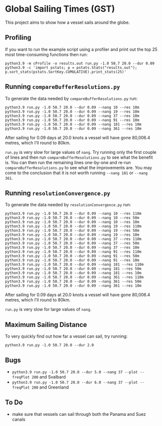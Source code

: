 # Global Sailing Times (GST)

This project aims to show how a vessel sails around the globe.

## Profiling

If you want to run the example script using a profiler and print out the top 25 most time-consuming functions then run:

```
python3.9 -m cProfile -o results.out run.py -1.0 50.7 20.0 --dur 0.09
python3.9 -c 'import pstats; p = pstats.Stats("results.out"); p.sort_stats(pstats.SortKey.CUMULATIVE).print_stats(25)'
```

## Running `compareBufferResolutions.py`

To generate the data needed by `compareBufferResolutions.py` run:

```
python3.9 run.py -1.0 50.7 20.0 --dur 0.09 --nang 10 --res 10m
python3.9 run.py -1.0 50.7 20.0 --dur 0.09 --nang 19 --res 10m
python3.9 run.py -1.0 50.7 20.0 --dur 0.09 --nang 37 --res 10m
python3.9 run.py -1.0 50.7 20.0 --dur 0.09 --nang 91 --res 10m
python3.9 run.py -1.0 50.7 20.0 --dur 0.09 --nang 181 --res 10m
python3.9 run.py -1.0 50.7 20.0 --dur 0.09 --nang 361 --res 10m
```

After sailing for 0.09 days at 20.0 knots a vessel will have gone 80,006.4 metres, which I'll round to 80km.

`run.py` is very slow for large values of `nang`. Try running only the first couple of lines and then run `compareBufferResolutions.py` to see what the benefit is. You can then run the remaining lines one-by-one and re-run `compareBufferResolutions.py` to see what the improvements are. You may come to the conclusion that it is not worth running `--nang 181` or `--nang 361`.

## Running `resolutionConvergence.py`

To generate the data needed by `resolutionConvergence.py` run:

```
python3.9 run.py -1.0 50.7 20.0 --dur 0.09 --nang 10 --res 110m
python3.9 run.py -1.0 50.7 20.0 --dur 0.09 --nang 10 --res 50m
python3.9 run.py -1.0 50.7 20.0 --dur 0.09 --nang 10 --res 10m
python3.9 run.py -1.0 50.7 20.0 --dur 0.09 --nang 19 --res 110m
python3.9 run.py -1.0 50.7 20.0 --dur 0.09 --nang 19 --res 50m
python3.9 run.py -1.0 50.7 20.0 --dur 0.09 --nang 19 --res 10m
python3.9 run.py -1.0 50.7 20.0 --dur 0.09 --nang 37 --res 110m
python3.9 run.py -1.0 50.7 20.0 --dur 0.09 --nang 37 --res 50m
python3.9 run.py -1.0 50.7 20.0 --dur 0.09 --nang 37 --res 10m
python3.9 run.py -1.0 50.7 20.0 --dur 0.09 --nang 91 --res 110m
python3.9 run.py -1.0 50.7 20.0 --dur 0.09 --nang 91 --res 50m
python3.9 run.py -1.0 50.7 20.0 --dur 0.09 --nang 91 --res 10m
python3.9 run.py -1.0 50.7 20.0 --dur 0.09 --nang 181 --res 110m
python3.9 run.py -1.0 50.7 20.0 --dur 0.09 --nang 181 --res 50m
python3.9 run.py -1.0 50.7 20.0 --dur 0.09 --nang 181 --res 10m
python3.9 run.py -1.0 50.7 20.0 --dur 0.09 --nang 361 --res 110m
python3.9 run.py -1.0 50.7 20.0 --dur 0.09 --nang 361 --res 50m
python3.9 run.py -1.0 50.7 20.0 --dur 0.09 --nang 361 --res 10m
```

After sailing for 0.09 days at 20.0 knots a vessel will have gone 80,006.4 metres, which I'll round to 80km.

`run.py` is very slow for large values of `nang`.

## Maximum Sailing Distance

To very quickly find out how far a vessel can sail, try running:

```
python3.9 run.py -1.0 50.7 20.0 --dur 2.0
```

## Bugs

* `python3.9 run.py -1.0 50.7 20.0 --dur 5.0 --nang 37 --plot --freqPlot 200` and Svalbard
* `python3.9 run.py -1.0 50.7 20.0 --dur 6.0 --nang 37 --plot --freqPlot 200` and Greenland

## To Do

* make sure that vessels can sail through both the Panama and Suez canals
